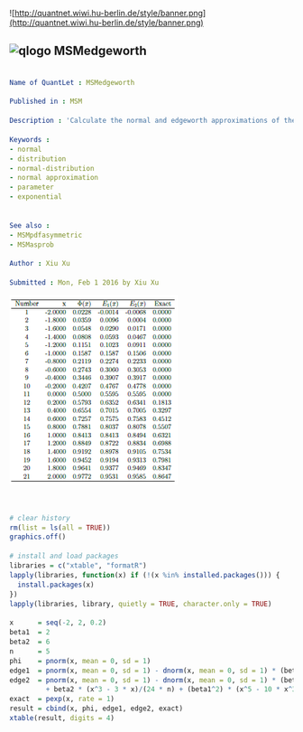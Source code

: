 
![http://quantnet.wiwi.hu-berlin.de/style/banner.png](http://quantnet.wiwi.hu-berlin.de/style/banner.png)

## ![qlogo](http://quantnet.wiwi.hu-berlin.de/graphics/quantlogo.png) **MSMedgeworth**


```yaml

Name of QuantLet : MSMedgeworth

Published in : MSM

Description : 'Calculate the normal and edgeworth approximations of the normalized sample of size 5 from an exponential pdf.'

Keywords : 
- normal
- distribution
- normal-distribution
- normal approximation
- parameter
- exponential


See also : 
- MSMpdfasymmetric
- MSMasprob

Author : Xiu Xu

Submitted : Mon, Feb 1 2016 by Xiu Xu


```


![Picture1](MSMedgeworth.png)


```R


# clear history
rm(list = ls(all = TRUE))
graphics.off()

# install and load packages
libraries = c("xtable", "formatR")
lapply(libraries, function(x) if (!(x %in% installed.packages())) {
  install.packages(x)
})
lapply(libraries, library, quietly = TRUE, character.only = TRUE)

x      = seq(-2, 2, 0.2)
beta1  = 2
beta2  = 6
n      = 5
phi    = pnorm(x, mean = 0, sd = 1)
edge1  = pnorm(x, mean = 0, sd = 1) - dnorm(x, mean = 0, sd = 1) * (beta1 * (x^2 - 1)/(6 * n^(0.5)))
edge2  = pnorm(x, mean = 0, sd = 1) - dnorm(x, mean = 0, sd = 1) * (beta1 * (x^2 - 1)/(6 * n^(0.5)) 
         + beta2 * (x^3 - 3 * x)/(24 * n) + (beta1^2) * (x^5 - 10 * x^3 + 15 * x)/(72 * n))
exact  = pexp(x, rate = 1)
result = cbind(x, phi, edge1, edge2, exact)
xtable(result, digits = 4) 
```
